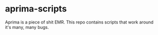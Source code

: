 aprima-scripts
==============

Aprima is a piece of shit EMR. This repo contains scripts that work around it's many, many bugs.